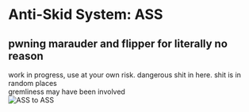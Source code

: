 # Anti-Skid System: ASS
## pwning marauder and flipper for literally no reason
work in progress, use at your own risk. dangerous shit in here. 
shit is in random places  
gremliness may have been involved  
![ASS to ASS](https://media1.tenor.com/m/mb_NPI6KZzkAAAAC/ass-to-ass-smile.gif)